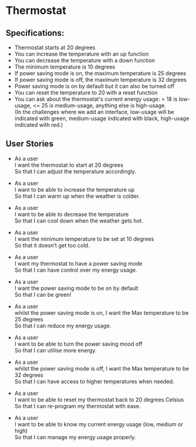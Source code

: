 # Thermostat

## Specifications:

- Thermostat starts at 20 degrees</br>
- You can increase the temperature with an up function</br>
- You can decrease the temperature with a down function</br>
- The minimum temperature is 10 degrees</br>
- If power saving mode is on, the maximum temperature is 25 degrees</br>
- If power saving mode is off, the maximum temperature is 32 degrees</br>
- Power saving mode is on by default but it can also be turned off</br>
- You can reset the temperature to 20 with a reset function</br>
- You can ask about the thermostat's current energy usage: < 18 is low-usage, <= 25 is medium-usage, anything else is high-usage.</br>
(In the challenges where we add an interface, low-usage will be indicated with green, medium-usage indicated with black, high-usage indicated with red.)</br>

## User Stories

- As a user</br>
I want the thermostat to start at 20 degrees</br>
So that I can adjust the temperature accordingly.</br>

- As a user</br>
I want to be able to increase the temperature up</br>
So that I can warm up when the weather is colder.</br>

- As a user</br>
I want to be able to decrease the temperature</br> 
So that I can cool down when the weather gets hot.</br>

- As a user</br>
I want the minimum temperature to be set at 10 degrees</br> 
So that it doesn’t get too cold.</br>

- As a user</br>
I want my thermostat to have a power saving mode</br>
So that I can have control over my energy usage.</br>

- As a user</br>
I want the power saving mode to be on by default</br>
So that I can be green!</br>

- As a user</br>
whilst the power saving mode is on, I want the Max temperature to be 25 degrees</br> 
So that I can reduce my energy usage.</br>

- As a user</br>
I want to be able to turn the power saving mood off</br> 
So that I can utilise more energy.</br>

- As a user</br>
whilst the power saving mode is off, I want the Max temperature to be 32 degrees</br> 
So that I can have access to higher temperatures when needed.</br>

- As a user</br>
I want to be able to reset my thermostat back to 20 degrees Celsius</br>
So that I can re-program my thermostat with ease.</br>

- As a user</br>
I want to be able to know my current energy usage (low, medium or high)</br>
So that I can manage my energy usage properly.</br>
